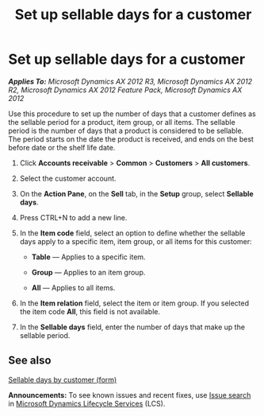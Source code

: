 ﻿---
title: Set up sellable days for a customer
TOCTitle: Set up sellable days for a customer
ms:assetid: 3d520b80-d319-44ab-a1d1-c94d0c4deb5c
ms:mtpsurl: https://technet.microsoft.com/en-us/library/Hh352197(v=AX.60)
ms:contentKeyID: 36687830
ms.date: 04/18/2014
mtps_version: v=AX.60
f1_keywords:
- define sellable days
- sellable days
- sellable period
- set up sellable days
---

# Set up sellable days for a customer 


_**Applies To:** Microsoft Dynamics AX 2012 R3, Microsoft Dynamics AX 2012 R2, Microsoft Dynamics AX 2012 Feature Pack, Microsoft Dynamics AX 2012_

Use this procedure to set up the number of days that a customer defines as the sellable period for a product, item group, or all items. The sellable period is the number of days that a product is considered to be sellable. The period starts on the date the product is received, and ends on the best before date or the shelf life date.

1.  Click **Accounts receivable** \> **Common** \> **Customers** \> **All customers**.

2.  Select the customer account.

3.  On the **Action Pane**, on the **Sell** tab, in the **Setup** group, select **Sellable days**.

4.  Press CTRL+N to add a new line.

5.  In the **Item code** field, select an option to define whether the sellable days apply to a specific item, item group, or all items for this customer:
    
      - **Table** — Applies to a specific item.
    
      - **Group** — Applies to an item group.
    
      - **All** — Applies to all items.

6.  In the **Item relation** field, select the item or item group. If you selected the item code **All**, this field is not available.

7.  In the **Sellable days** field, enter the number of days that make up the sellable period.

## See also

[Sellable days by customer (form)](https://technet.microsoft.com/en-us/library/hh328638\(v=ax.60\))

  
**Announcements:** To see known issues and recent fixes, use [Issue search](http://go.microsoft.com/fwlink/?linkid=389258) in [Microsoft Dynamics Lifecycle Services](http://go.microsoft.com/fwlink/?linkid=306505) (LCS).


